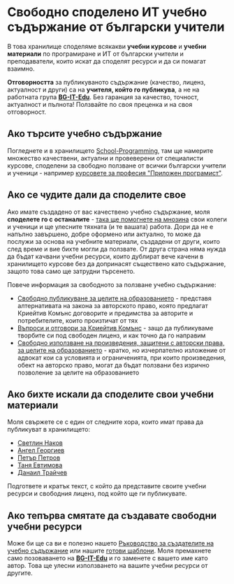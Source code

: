 # Свободно споделено ИТ учебно съдържание от български учители

В това хранилище споделяме всякакви **учебни курсове** и **учебни материали** по програмиране и ИТ от български учители и преподаватели, които искат да споделят ресурси и да си помагат взаимно.

**Отговорността** за публикуваното съдържание (качество, лиценз, актуалност и други) са на **учителя, който го публикува**, а не на работната група **[BG-IT-Edu](https://github.com/BG-IT-Edu/)**. Без гаранция за качество, точност, актуалност и пълнота! Ползвайте по своя преценка и на своя отговорност.

## Ако търсите учебно съдържание

Погледнете и в хранилището [School-Programming](https://github.com/BG-IT-Edu/School-Programming), там ще намерите множество качествени, актуални и провеверени от специалисти курсове, споделени за свободно ползване от всички български учители и ученици - например [курсовете за професия "Приложен програмист"](https://github.com/BG-IT-Edu/School-Programming/tree/main/Courses/Applied-Programmer#учебен-план-курсове-от-професията).

## Ако се чудите дали да споделите свое

Ако имате създадено от вас качествено учебно съдържание, моля **споделете го с останалите** - [така ще помогнете на мнозина](http://cd.svoboden.net/bg/why_open.html) свои колеги и ученици и ще улесните тяхната (и те вашата) работа. Дори да не е напълно завършено, добре оформено или актуално, то може да послужи за основа на учебните материали, създадени от други, които след време и вие бихте могли да ползвате. От друга страна няма нужда да бъдат качвани учебни ресурси, които дублират вече качени в хранилището курсове без да допринасят съществено като съдържание, защото това само ще затрудни търсенето.

Повече информация за свободното за ползване учебно съдържание:
* [Свободно публикуване за целите на образованието](http://cd.svoboden.net/bg/cc_edu.html) - представя алтернативата на закона за авторското право, която предлагат Криейтив Комънс договорите и предимства за авторите и потребителите, които произтичат от тях
* [Въпроси и отговори за Криейтив Комънс](http://cd.svoboden.net/bg/cc_faq.html) - защо да публикуваме творбите си под свободен лиценз, и как точно да го направим
* [Свободно използване на произведения, защитени с авторски права, за целите на образованието](http://cd.svoboden.net/bg/copyright_edu.html) - кратко, но изчерпателно изложение от адвокат кои са условията и ограниченията, при които произведения, обект на авторско право, могат да бъдат ползвани без изрично позволение за целите на образованието
    
## Ако бихте искали да споделите свои учебни материали

Моля свържете се с един от следните хора, които имат права да публикуват в хранилището:
* [Светлин Наков](https://www.facebook.com/svetlin.nakov)
* [Ангел Георгиев](https://www.facebook.com/achebg)
* [Петър Петров](https://www.facebook.com/ptrrsnvp)
* [Таня Евтимова](https://www.facebook.com/tanya.evt)
* [Данаил Трайчев](https://www.facebook.com/profile.php?id=100003996220657)

Подгответе и кратък текст, с който да представите своите учебни ресурси и свободния лиценз, под който ще ги публикувате.

## Ако тепърва смятате да създавате свободни учебни ресурси

Може би ще са ви е полезно нашето [Ръководство за създателите на учебно съдържание](https://github.com/BG-IT-Edu/School-Programming/tree/main/Guidelines) или нашите [готови шаблони](https://github.com/BG-IT-Edu/School-Programming/tree/main/Document-Templates). Моля премахнете само позоваването на **[BG-IT-Edu](https://github.com/BG-IT-Edu/)** и го заменете с вашето име като автор. Това ще улесни използването на вашите учебни ресурси от другите.
